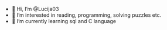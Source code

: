- 👋 Hi, I’m @Lucija03
- 👀 I’m interested in reading, programming, solving puzzles etc. 
- 🌱 I’m currently learning sql and C language

<!---
Lucija03/Lucija03 is a ✨ special ✨ repository because its `README.md` (this file) appears on your GitHub profile.
You can click the Preview link to take a look at your changes.
--->

